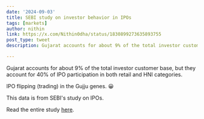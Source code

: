 ```yaml
---
date: '2024-09-03'
title: SEBI study on investor behavior in IPOs
tags: [markets]
author: nithin
link: https://x.com/Nithin0dha/status/1830899273635893755
post_type: tweet
description: Gujarat accounts for about 9% of the total investor customer base, but they account for 40% of IPO participation in both retail and HNI categories...

---
```


Gujarat accounts for about 9% of the total investor customer base, but they account for 40% of IPO participation in both retail and HNI categories. 

IPO flipping (trading) in the Gujju genes. 😀     

This data is from SEBI's study on IPOs.

Read the entire study [here](https://tradingqna.com/t/sebi-summary-on-investor-behaviour-in-ipos/172665).
